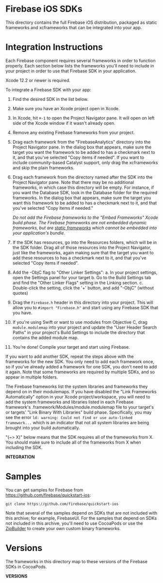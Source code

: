 # Firebase iOS SDKs

This directory contains the full Firebase iOS distribution, packaged as
static frameworks and xcframeworks that can be integrated into your app.

# Integration Instructions

Each Firebase component requires several frameworks in order to function
properly. Each section below lists the frameworks you'll need to include
in your project in order to use that Firebase SDK in your application.

Xcode 12.2 or newer is required.

To integrate a Firebase SDK with your app:

1. Find the desired SDK in the list below.
2. Make sure you have an Xcode project open in Xcode.
3. In Xcode, hit `⌘-1` to open the Project Navigator pane. It will open on
   left side of the Xcode window if it wasn't already open.
4. Remove any existing Firebase frameworks from your project.
5. Drag each framework from the "FirebaseAnalytics" directory into the Project
   Navigator pane. In the dialog box that appears, make sure the target you
   want the framework to be added to has a checkmark next to it, and that
   you've selected "Copy items if needed". If you want to include
   community-based Catalyst support, only drag the xcframeworks and skip the
   plain frameworks.
6. Drag each framework from the directory named after the SDK into the Project
   Navigator pane. Note that there may be no additional frameworks, in which
   case this directory will be empty. For instance, if you want the Database
   SDK, look in the Database folder for the required frameworks. In the dialog
   box that appears, make sure the target you want this framework to be added to
   has a checkmark next to it, and that you've selected "Copy items if needed."

   *Do not add the Firebase frameworks to the "Embed Frameworks" Xcode build
   phase. The Firebase frameworks are not embedded dynamic frameworks, but are
   [static frameworks](https://www.raywenderlich.com/65964/create-a-framework-for-ios)
   which cannot be embedded into your application's bundle.*

7. If the SDK has resources, go into the Resources folders, which will be in
   the SDK folder. Drag all of those resources into the Project Navigator, just
   like the frameworks, again making sure that the target you want to add these
   resources to has a checkmark next to it, and that you've selected "Copy items
   if needed".
8. Add the -ObjC flag to "Other Linker Settings":
  a. In your project settings, open the Settings panel for your target
  b. Go to the Build Settings tab and find the "Other Linker Flags" setting
     in the Linking section.
  c. Double-click the setting, click the '+' button, and add "-ObjC" (without
     quotes)
9. Drag the `Firebase.h` header in this directory into your project. This will
   allow you to `#import "Firebase.h"` and start using any Firebase SDK that you
   have.
10. If you're using Swift or want to use modules from Objective C, drag 
   `module.modulemap` into your project and update the 
   "User Header Search Paths" in your project's Build Settings to include the
   directory that contains the added module map.
11. You're done! Compile your target and start using Firebase.

If you want to add another SDK, repeat the steps above with the frameworks for
the new SDK. You only need to add each framework once, so if you've already
added a framework for one SDK, you don't need to add it again. Note that some
frameworks are required by multiple SDKs, and so appear in multiple folders.

The Firebase frameworks list the system libraries and frameworks they depend on
in their modulemaps. If you have disabled the "Link Frameworks Automatically"
option in your Xcode project/workspace, you will need to add the system
frameworks and libraries listed in each Firebase framework's
<Name>.framework/Modules/module.modulemap file to your target's or targets'
"Link Binary With Libraries" build phase.  Specifically, you may see the error
`ld: warning: Could not find or use auto-linked framework...` which is an
indicator that not all system libraries are being brought into your build
automatically.

"(~> X)" below means that the SDK requires all of the frameworks from X. You
should make sure to include all of the frameworks from X when including the SDK.

__INTEGRATION__
# Samples

You can get samples for Firebase from https://github.com/firebase/quickstart-ios:

    git clone https://github.com/firebase/quickstart-ios

Note that several of the samples depend on SDKs that are not included with
this archive; for example, FirebaseUI. For the samples that depend on SDKs not
included in this archive, you'll need to use CocoaPods or use the
[ZipBuilder](https://github.com/firebase/firebase-ios-sdk/tree/master/ReleaseTooling)
to create your own custom binary frameworks.

# Versions

The frameworks in this directory map to these versions of the Firebase SDKs in
CocoaPods.

__VERSIONS__
